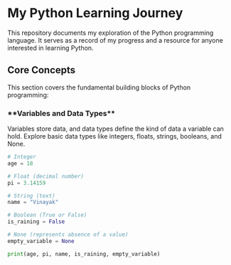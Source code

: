<h1 class="title">My Python Learning Journey</h1>

<p class="description">This repository documents my exploration of the Python programming language. It serves as a record of my progress and a resource for anyone interested in learning Python.</p>

<div class="content">

<h2 class="core-concepts">Core Concepts</h2>
  This section covers the fundamental building blocks of Python programming:

 <h3 class=**Variables and Data Types**>**Variables and Data Types**</h3>

  Variables store data, and data types define the kind of data a variable can hold. Explore basic data types like integers, floats, strings, booleans, and None.

  ```python
  # Integer
  age = 18

  # Float (decimal number)
  pi = 3.14159

  # String (text)
  name = "Vinayak"

  # Boolean (True or False)
  is_raining = False

  # None (represents absence of a value)
  empty_variable = None

  print(age, pi, name, is_raining, empty_variable)

